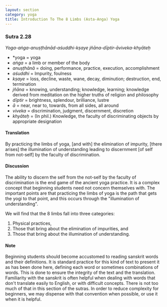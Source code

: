 ```yaml
---
layout: section
category: yoga
title: Introduction To The 8 Limbs (Asta-Anga) Yoga
---
```

### Sutra 2.28
*Yoga-aṅga-anuṣṭhānād-aśuddhi-kṣaye jñāna-dīptir-āviveka-khyāteḥ*
- *yoga = yoga
- *aṅga* = a limb or member of the body
- *anuṣṭhānā* = doing, performance, practice, execution, accomplishment
- *aśuddhi* =  Impurity, foulness
- *kṣaye* = loss, decline, waste, wane, decay, diminution; destruction, end, termination
- *jñāna* = knowing, understanding; knowledge, learning; knowledge derived from meditation on the higher truths of religion and philosophy
- *dīptir* = brightness, splendour, brilliance, lustre
- *ā* = near, near to, towards, from all sides, all around
- *viveka* = discrimination, judgment, discernment, discretion
- *khyāteḥ* = (In phil.) Knowledge, the faculty of discriminating objects by appropriate designation

#### Translation
By practicing the limbs of yoga, [and with] the elimination of impurity, [there arises] the illumination of understanding leading to discernment [of self from not-self] by the faculty of discrimination.

#### Discussion
The ability to discern the self from the not-self by the faculty of discrimination is the end game of the ancient yoga practice. It is a complex concept that beginning students need not concern themselves with. The important points are that practicing the limbs of yoga is the path that gets the yogi to that point, and this occurs through the "illumination of understanding". 

We will find that the 8 limbs fall into three categories:  
1. Physical practices,
1. Those that bring about the elimination of impurities, and
1. Those that bring about the illumination of understanding.

#### Note
Beginning students should become accustomed to reading sanskrit words and their definitions. It is standard practice for this kind of text to present it as has been done here, defining each word or sometimes combinations of words. This is done to ensure the integrity of the text and the translation. Familiarity with the sanskrit is often helpful when dealing with words that don't translate easily to English, or with difficult concepts. There is not too much of that in this section of the sutras. In order to reduce complexity for beginners, we may dispense with that convention when possible, or use it when it is helpful.